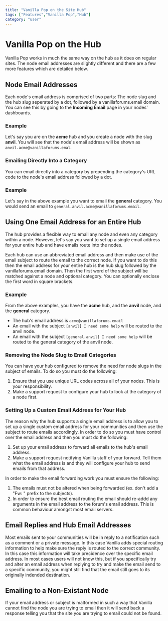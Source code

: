 ```yaml
---
title: "Vanilla Pop on the Site Hub"
tags: ["Features","Vanilla Pop","Hub"]
category: "user"
---
```


# Vanilla Pop on the Hub

Vanilla Pop works in much the same way on the hub as it does on regular sites. The node email addresses are slightly different and there are a few more features which are detailed below.

## Node Email Addresses

Each node's email address is comprised of two parts: The node slug and the hub slug seperated by a dot, followed by a vanillaforums.email domain. You can see this by going to the **Incoming Email** page in your nodes' dashboards.

### Example

Let's say you are on the **acme** hub and you create a node with the slug **anvil**. You will see that the node's email address will be shown as `anvil.acme@vanillaforums.emal`.

### Emailing Directly Into a Category

You can email directly into a category by prepending the category's URL code to the node's email address followed by a dot.

### Example

Let's say in the above example you want to email the **general** category. You would send an email to `general.anvil.acme@vanillaforums.email`.

## Using One Email Address for an Entire Hub

The hub provides a flexible way to email any node and even any category within a node. However, let's say you want to set up a single email address for your entire hub and have emails route into the nodes.

Each hub can use an abbreviated email address and then make use of the email subject to route the email to the correct node. If you want to do this then the email address for your entire hub is the hub slug followed by the vanillaforums.email domain. Then the first word of the subject will be matched against a node and optional category. You can optionally enclose the first word in square brackets.

### Example

From the above examples, you have the **acme** hub, and the **anvil** node, and the **general** category.

* The hub's email address is `acme@vanillaforums.email`
* An email with the subject `[anvil] I need some help` will be routed to the anvil node.
* An email with the subject `[general.anvil] I need some help` will be routed to the general category of the anvil node.

### Removing the Node Slug to Email Categories

You can have your hub configured to remove the need for node slugs in the subject of emails. To do so you must do the following:

1. Ensure that you use unique URL codes across all of your nodes. This is your responsibility.
2. Make a support request to configure your hub to look at the category of a node first.

### Setting Up a Custom Email Address for Your Hub

The reason why the hub supports a single email address is to allow you to set up a single custom email address for your communities and then use the subject to route emails accordingly. In order to do so you must have control over the email address and then you must do the following:

1. Set up your email address to forward all emails to the hub's email address. 
2. Make a support request notifying Vanilla staff of your forward. Tell them what the email address is and they will configure your hub to send emails from that address.

In order to make the email forwarding work you must ensure the following:

1. The emails must not be altered when being forwarded (ex. don't add a "Fw: " prefix to the subjects).
2. In order to ensure the best email routing the email should re-addd any arguments in the email address to the forum's email address. This is common behaviour amongst most email servers.

## Email Replies and Hub Email Addresses

Most emails sent to your communities will be in reply to a notification such as a comment or a private message. In this case Vanilla adds special routing information to help make sure the reply is routed to the correct community. In this case this information will take precidence over the specific email address. In most cases users will not know this, but if you specifically try and alter an email address when replying to try and make the email send to a specific community, you might still find that the email still goes to its originally indended destination.

## Emailing to a Non-Existant Node

If your email address or subject is malformed in such a way that Vanilla cannot find the node you are trying to email then it will send back a response telling you that the site you are trying to email could not be found.
